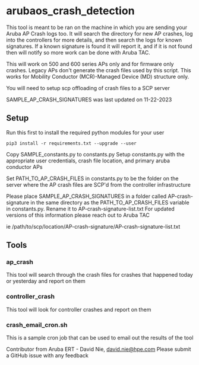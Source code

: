 # arubaos_crash_detection

This tool is meant to be ran on the machine in which you are sending your Aruba AP Crash logs too.  It will search the directory for new AP crashes, log into the controllers for more details, and then search the logs for known signatures.  If a known signature is found it will report it, and if it is not found then will notify so more work can be done with Aruba TAC.

This will work on 500 and 600 series APs only and for firmware only crashes.  Legacy APs don't generate the crash files used by this script.  This works for Mobility Conductor (MCR)-Managed Device (MD) structure only.

You will need to setup scp offloading of crash files to a SCP server

SAMPLE_AP_CRASH_SIGNATURES was last updated on 11-22-2023

## Setup

Run this first to install the required python modules for your user

`pip3 install -r requirements.txt --upgrade --user`

Copy SAMPLE_constants.py to constants.py
Setup constants.py with the appropriate user credentials, crash file location, and primary aruba conductor APs

Set PATH_TO_AP_CRASH_FILES in constants.py to be the folder on the server where the AP crash files are SCP'd from the controller infrastructure

Please place SAMPLE_AP_CRASH_SIGNATURES in a folder called AP-crash-signature in the same directory as the PATH_TO_AP_CRASH_FILES variable in constants.py.  Rename it to AP-crash-signature-list.txt  For updated versions of this information please reach out to Aruba TAC

ie /path/to/scp/location/AP-crash-signature/AP-crash-signature-list.txt

## Tools
### ap_crash
This tool will search through the crash files for crashes that happened today or yesterday and report on them

### controller_crash
This tool will look for controller crashes and report on them

### crash_email_cron.sh
This is a sample cron job that can be used to email out the results of the tool


Contributor from Aruba ERT - David Nie, david.nie@hpe.com
Please submit a GitHub issue with any feedback